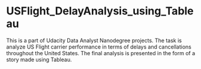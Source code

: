 # USFlight_DelayAnalysis_using_Tableau
This is a part of Udacity Data Analyst Nanodegree projects. The task is analyze US Flight carrier performance in terms of delays and cancellations throughout the United States. The final analysis is presented in the form of a story made using Tableau.

